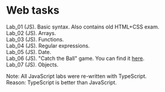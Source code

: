 # Web tasks

Lab_01 (JS). Basic syntax. Also contains old HTML+CSS exam.<br>
Lab_02 (JS). Arrays.<br>
Lab_03 (JS). Functions.<br>
Lab_04 (JS). Regular expressions.<br>
Lab_05 (JS). Date.<br>
Lab_06 (JS). "Catch the Ball" game. You can find it [here](https://github.com/BesedinAlex/CatchTheBall).<br>
Lab_07 (JS). Objects.

Note: All JavaScript labs were re-written with TypeScript.<br>
Reason: TypeScript is better than JavaScript.
